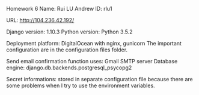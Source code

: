 Homework 6
Name: Rui LU 
Andrew ID: rlu1

URL: http://104.236.42.192/

Django version: 1.10.3
Python version: Python 3.5.2

Deployment platform: DigitalOcean with nginx, gunicorn
The important configuration are in the configuration files folder.

Send email confirmation function uses: Gmail SMTP server
Database engine: django.db.backends.postgresql_psycopg2

Secret informations: stored in separate configuration file because there are some problems when I try to use the environment variables.
